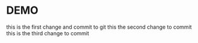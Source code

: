 # DEMO
this is the first change and commit to git
this the second change to commit
this is the third change to commit
